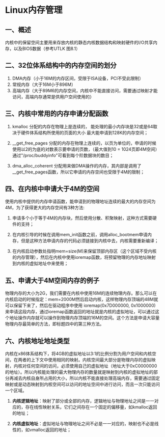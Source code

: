 # Linux内存管理

## 一、概述

内核中的保留空间主要用来存放内核的静态内核数据结构和映射硬件的I/O共享内存，以及BIOS数据（参考UTLK 图8.1）

## 二、32位体系结构中的内存空间的划分

1. DMA内存（小于16M的内存区间，受限于ISA设备，PCI不受此限制）
2. 常规内存（大于16M小于896M）
3. 高端内存（大于89M6的内存空间，内核中不能直接访问，需要通过映射才能访问，高端内存通常是供用户空间使用的）

## 三、内核中常用的内存申请分配函数

1. kmalloc 分配的内存在物理上是连续的， 能处理的最小内存块是32或是64取决于硬件体系结构所使用的页面的大小 最大能申请到128K的内存空间；

2. \_\_get\_free\_pages 分配的内存在物理上连续的，以页为单位的，申请的时候使用以2的为底的对数表示要申请的页数，（最大值到10 = 1024页即4M空间）通过"/proc/buddyinfo"可看到每个阶数据块的数目；

3. dma\_alloc\_coherent 分配用来做DMA操作的内存，其内部是调用了\_\_get\_free\_pages函数，所以它申请的内存空间也受限于4M的限制；

## 四、在内核中申请大于4M的空间

使用内核中提供的内存申请函数，能申请到的物理地址连续的最大的内存空间为4M，为了获得更大的内存空间有3种方法:

1. 申请多个小于等于4M的内存块，然后使用分散、积聚映射，这种方式需要硬件的支持；

2. 在内核引导的时候在调用mem\_init函数之前，调用alloc\_bootmem申请内存，但是这种方法申请内存的代码必须链接到内核中去，内核需要重新编译；

3. 在内核启动参数处指明mem=size(M)来保留顶部内存区（这个区域不受内核的内存管理），然后在内核中使用ioremap函数，将预留物理的内存地址映射到内核的虚拟地址中来使用；

## 五、申请大于4M空间内存的例子

物理内存的大小为2G，我们需要在内核中使用16M的连续物理内存。那么可以在内核启动的时候指定：mem=2000M然后启动内核，这样物理内存顶端的48M就可以保留下来了，然后在驱动程序中使用 ioremap(0x7D000000, 0x1000000)来申请这段内存，通过ioremap函数返回的地址就是内核的虚拟地址，可以通过这个地址操作内存就可以操作到物理内存顶端的16M的空间。这个方法是申请大容量物理内存最简单的方法，即标题四中的第三种方法。

## 六、内核地址地址类型

内核在x86体系结构下，将4GB的虚拟地址以3:1的比例分割为用户空间和内核空间，在两者的上下文中使用相同的映射。内核空间最大部分是物理内存的虚拟映射，内核对任何空间的访问，必须使用自己的虚拟地址（地址大于0xC0000000的地址）。所以内核能处理的最大物理内存的数量就是映射到内核的虚拟地址的部分再减去内核自身所占用的大小，所以内核不能直接处理高端内存，需要通过固定映射或是动态映射到内核空间可以访问的地址空间中进行访问，而且一次只能访问一个区域。

1. **内核逻辑地址**：映射了部分或全部的内存，逻辑地址与物理地址之间是一一对应的，存在线性映射关系，它们之间存在一个固定的偏移量，如kmalloc返回的地址；

2. **内核虚拟地址**：虚拟地址与物理地址之间不必是一一对应的，映射也不必是线性的，如vmalloc返回的地址；




